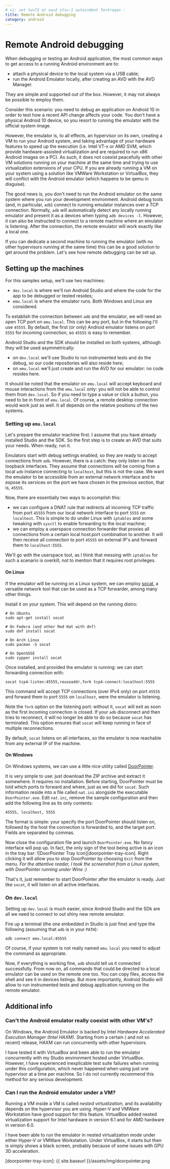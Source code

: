```yaml
---
# vi: set tw=72 et sw=2 sts=-1 autoindent fo=troqan :
title: Remote Android debugging
category: android
---
```


# Remote Android debugging

When debugging or testing an Android application, the most common ways
to get access to a running Android environment are to:

* attach a physical device to the local system via a USB cable;
* run the Android Emulator locally, after creating an AVD with the AVD
  Manager.

They are simple and supported out of the box. However, it may not always
be possible to employ them.

Consider this scenario: you need to debug an application on Android 10
in order to test how a recent API change affects your code. You don't
have a physical Android 10 device, so you resort to running the emulator
with the official system image.

However, the emulator is, to all effects, an hypervisor on its own,
creating a VM to run your Android system, and taking advantage of your
hardware features to speed up the execution (i.e. Intel VT-x or AMD SVM,
which provide hardware-assisted virtualization and are required to run
x86 Android images on a PC).  As such, it does not coexist peacefully
with other VM solutions running on your machine at the same time and
trying to use virtualization extensions of your CPU. If you are already
running a VM on your system using a solution like VMWare Workstation or
VirtualBox, they will conflict with the Android emulator (which happens
to be qemu in disguise).

The good news is, you don't need to run the Android emulator on the same
system where you run your development environment. Android debug tools
(and, in particular, `adb`) connect to running emulator instances over a
TCP connection. Normally, `adb` will automatically detect any locally
running emulator and present it as a devices when typing `adb devices
-l`. However, it can also be instructed to connect to a remote machine
where an emulator is listening. After the connection, the remote
emulator will work exactly like a local one.

If you can dedicate a second machine to running the emulator (with no
other hypervisors running at the same time) this can be a good solution
to get around the problem. Let's see how remote debugging can be set up.

## Setting up the machines

For this samples setup, we'll use two machines:

* `dev.local` is where we'll run Android Studio and where the code for
  the app to be debugged or tested resides;
* `emu.local` is where the emulator runs. Both Windows and Linux are
  considered.

To establish the connection between `adb` and the emulator, we will need
an open TCP port on `emu.local`. This can be any port, but in the
following I'll use `45555`. By default, the first (or only) Android
emulator listens on port `5555` for incoming connection, so `45555` is
easy to remember.

Android Studio and the SDK should be installed on both systems, although
they will be used asymmetrically:

* on `dev.local` we'll use Studio to run instrumented tests and do the
  debug, so our code repositories will also reside here;
* on `emu.local` we'll just create and run the AVD for our emulator: no
  code resides here.

It should be noted that the emulator on `emu.local` will accept keyboard
and mouse interactions from the `emu.local` only: you will not be able
to control them from `dev.local`. So if you need to type a value or
click a button, you need to be in front of `emu.local`. Of course, a
remote desktop connection would work just as well. It all depends on the
relative positions of the two systems.

### Setting up `emu.local`

Let's prepare the emulator machine first. I assume that you have already
installed Studio and the SDK. So the first step is to create an AVD that
suits your needs. When ready, run it.

Emulators start with debug settings enabled, so they are ready to accept
connections from `adb`.  However, there is a catch: they only listen on
the loopback interfaces. They assume that connections will be coming
from a local `adb` instance connecting to `localhost`, but this is not
the case. We want the emulator to be accessible from an external network
interface and to expose its services on the port we have chosen in the
previous section, that is, `45555`.

Now, there are essentially two ways to accomplish this:

* we can configure a DNAT rule that redirects all incoming TCP traffic
  from port `45555` from our local network interface to port `5555` on
  `localhost`. This is simple to do under Linux with `iptables` and some
  tweaking with `sysctl` to enable forwarding to the local machine;
* we can employ a userspace connection forwarder that proxies all
  connections from a certain local host:port combination to another. It
  will then receive all connection to port `45555` on external IP's and
  forward them to `localhost:5555`.

We'll go with the userspace tool, as I think that messing with
`iptables` for such a scenario is overkill, not to mention that it
requires root privileges.

#### On Linux

If the emulator will be running on a Linux system, we can employ
[socat][socat], a versatile network tool that can be used as a TCP
forwarder, among many other things.

Install it on your system. This will depend on the running distro:

    # On Ubuntu
    sudo apt-get install socat

    # On Fedora (and other Red Hat with dnf)
    sudo dnf install socat

    # On Arch Linux
    sudo pacman -S socat

    # On OpenSUSE
    sudo zypper install socat

Once installed, and provided the emulator is running: we can start
forwarding connection with:

    socat tcp4-listen:45555,reuseaddr,fork tcp4-connect:localhost:5555

This command will accept TCP connections (over IPv4 only) on port
`45555` and forward them to port `5555` on `localhost`, were the
emulator is listening.

Note the `fork` option on the listening port: without it, `socat` will
exit as soon as the first incoming connection is closed. If your `adb`
disconnect and then tries to reconnect, it will no longer be able to do
so because `socat` has terminated. This option ensures that `socat` will
keep running in face of multiple reconnections.

By default, `socat` listens on all interfaces, so the emulator is now
reachable from any external IP of the machine.

#### On Windows

On Windows systems, we can use a little nice utility called
[DoorPointer][doorpointer].

It is very simple to use: just download the ZIP archive and extract it
somewhere. It requires no installation. Before starting, DoorPointer
must be told which ports to forward and where, just as we did for
`socat`. Such information reside into a file called `nat.ini` alongside
the executable `DoorPointer.exe`. Edit `nat.ini`, remove the sample
configuration and then add the following line as its only contents:

    45555, localhost, 5555

The format is simple: your specify the port DoorPointer should listen
on, followed by the host the connection is forwarded to, and the target
port. Fields are separated by commas.

Now close the configuration file and launch `DoorPointer.exe`. No fancy
interface will pop up. In fact, the only sign of the tool being active
is an icon in the tray bar: ![DoorPointer Tray
Icon][doorpointer-tray-icon]. Right clicking it will allow you to stop
DoorPointer by choosing `Exit` from the menu.  _For the attentive
reader, I took the screenshot from a Linux system, with DoorPointer
running under Wine :)_

That's it, just remember to start DoorPointer after the emulator is
ready. Just like `socat`, it will listen on all active interfaces.

### On `dev.local`

Setting up `dev.local` is much easier, since Android Studio and the SDk
are all we need to connect to out shiny new remote emulator.

Fire up a terminal (the one embedded in Studio is just fine) and type
the following (assuming that `adb` is in your `PATH`):

    adb connect emu.local:45555

Of course, if your system is not really named `emu.local` you need to
adjust the command as appropriate.

Now, if everything is working fine, `adb` should tell us it connected
successfully. From now on, all commands that could be directed to a
local emulator can be used on the remote one too. You can copy files,
access the shell and see it in devices listings. But more importantly,
Android Studio will allow to run instrumented tests and debug
application running on the remote emulator.

## Additional info

### Can't the Android emulator really coexist with other VM's?

On Windows, the Android Emulator is backed by Intel _Hardware
Accelerated Execution Manager (Intel HAXM)_. Starting from a certain (
and not so recent) release, HAXM can run concurrently with other
hypervisors.

I have tested it with VirtualBox and been able to run the
emulator concurrently with my Studio environment hosted under
VirtualBox. However, I have experienced inexplicable test suite failures
when running under this configuration, which never happened when using
just one hypervisor at a time per machine. So I do not currently
recommend this method for any serious development.

### Can I run the Android emulator under a VM?

Running a VM inside a VM is called _nested virtualization_, and its
availability depends on the hypervisor you are using. Hyper-V and VMWare
Workstation have good support for this feature. VirtualBox added nested
virtualization support for Intel hardware in version 6.1 and for AMD
hardware in version 6.0.

I have been able to run the emulator in nested virtualization mode under
either Hyper-V or VMWare Workstation. Under VirtualBox, it starts but
then is simply shows a black screen, probably because of some issues
with GPU 3D acceleration.

<!-- Links --------------------------------------------------------- -->

[socat]: http://www.dest-unreach.org/socat/
[doorpointer]: https://sourceforge.net/projects/doorpointer/
[doorpointer-tray-icon]: {{ site.baseurl }}/assets/img/doorpointer.png
